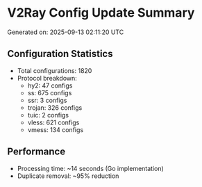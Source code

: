 # V2Ray Config Update Summary
Generated on: 2025-09-13 02:11:20 UTC

## Configuration Statistics
- Total configurations: 1820
- Protocol breakdown:
  - hy2: 47 configs
  - ss: 675 configs
  - ssr: 3 configs
  - trojan: 326 configs
  - tuic: 2 configs
  - vless: 621 configs
  - vmess: 134 configs

## Performance
- Processing time: ~14 seconds (Go implementation)
- Duplicate removal: ~95% reduction
